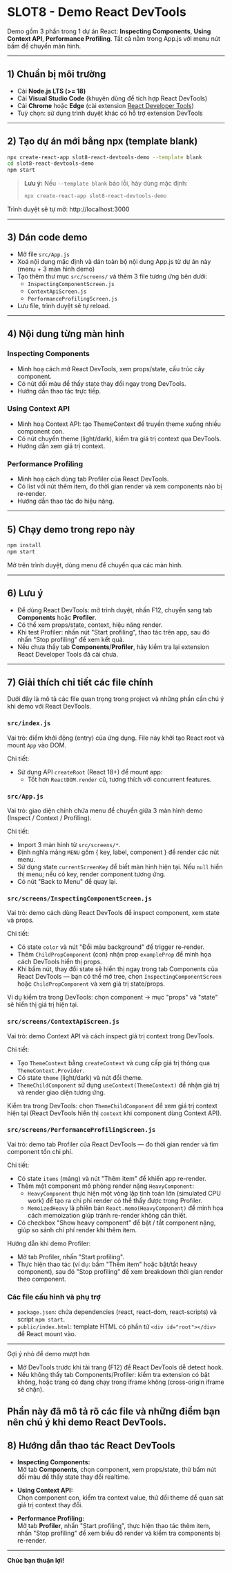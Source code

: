 # SLOT8 - Demo React DevTools

Demo gồm 3 phần trong 1 dự án React: **Inspecting Components**, **Using Context API**, **Performance Profiling**. Tất cả nằm trong App.js với menu nút bấm để chuyển màn hình.

---

## 1) Chuẩn bị môi trường

- Cài **Node.js LTS (>= 18)**
- Cài **Visual Studio Code** (khuyên dùng để tích hợp React DevTools)
- Cài **Chrome** hoặc **Edge** (cài extension [React Developer Tools](https://chromewebstore.google.com/detail/react-developer-tools/fmkadmapgofadopljbjfkapdkoienihi))
- Tuỳ chọn: sử dụng trình duyệt khác có hỗ trợ extension DevTools

---

## 2) Tạo dự án mới bằng npx (template blank)

```bash
npx create-react-app slot8-react-devtools-demo --template blank
cd slot8-react-devtools-demo
npm start
```
> **Lưu ý:** Nếu `--template blank` báo lỗi, hãy dùng mặc định:
> ```bash
> npx create-react-app slot8-react-devtools-demo
> ```

Trình duyệt sẽ tự mở: http://localhost:3000

---

## 3) Dán code demo

- Mở file `src/App.js`
- Xoá nội dung mặc định và dán toàn bộ nội dung App.js từ dự án này (menu + 3 màn hình demo)
- Tạo thêm thư mục `src/screens/` và thêm 3 file tương ứng bên dưới:
  - `InspectingComponentScreen.js`
  - `ContextApiScreen.js`
  - `PerformanceProfilingScreen.js`
- Lưu file, trình duyệt sẽ tự reload.

---

## 4) Nội dung từng màn hình

### Inspecting Components

- Minh hoạ cách mở React DevTools, xem props/state, cấu trúc cây component.
- Có nút đổi màu để thấy state thay đổi ngay trong DevTools.
- Hướng dẫn thao tác trực tiếp.

### Using Context API

- Minh hoạ Context API: tạo ThemeContext để truyền theme xuống nhiều component con.
- Có nút chuyển theme (light/dark), kiểm tra giá trị context qua DevTools.
- Hướng dẫn xem giá trị context.

### Performance Profiling

- Minh hoạ cách dùng tab Profiler của React DevTools.
- Có list với nút thêm item, đo thời gian render và xem components nào bị re-render.
- Hướng dẫn thao tác đo hiệu năng.

---

## 5) Chạy demo trong repo này

```bash
npm install
npm start
```

Mở trên trình duyệt, dùng menu để chuyển qua các màn hình.

---

## 6) Lưu ý

- Để dùng React DevTools: mở trình duyệt, nhấn F12, chuyển sang tab **Components** hoặc **Profiler**.
- Có thể xem props/state, context, hiệu năng render.
- Khi test Profiler: nhấn nút "Start profiling", thao tác trên app, sau đó nhấn "Stop profiling" để xem kết quả.
- Nếu chưa thấy tab **Components**/**Profiler**, hãy kiểm tra lại extension React Developer Tools đã cài chưa.

---

## 7) Giải thích chi tiết các file chính

Dưới đây là mô tả các file quan trọng trong project và những phần cần chú ý khi demo với React DevTools.

### `src/index.js`

Vai trò: điểm khởi động (entry) của ứng dụng. File này khởi tạo React root và mount `App` vào DOM.

Chi tiết:
- Sử dụng API `createRoot` (React 18+) để mount app:
  - Tốt hơn `ReactDOM.render` cũ, tương thích với concurrent features.

### `src/App.js`

Vai trò: giao diện chính chứa menu để chuyển giữa 3 màn hình demo (Inspect / Context / Profiling).

Chi tiết:
- Import 3 màn hình từ `src/screens/*`.
- Định nghĩa mảng `MENU` gồm { key, label, component } để render các nút menu.
- Sử dụng state `currentScreenKey` để biết màn hình hiện tại. Nếu `null` hiển thị menu; nếu có key, render component tương ứng.
- Có nút "Back to Menu" để quay lại.

### `src/screens/InspectingComponentScreen.js`

Vai trò: demo cách dùng React DevTools để inspect component, xem state và props.

Chi tiết:
- Có state `color` và nút "Đổi màu background" để trigger re-render.
- Thêm `ChildPropComponent` (con) nhận prop `exampleProp` để minh họa cách DevTools hiển thị props.
- Khi bấm nút, thay đổi state sẽ hiển thị ngay trong tab Components của React DevTools — bạn có thể mở tree, chọn `InspectingComponentScreen` hoặc `ChildPropComponent` và xem giá trị state/props.

Ví dụ kiểm tra trong DevTools: chọn component -> mục "props" và "state" sẽ hiển thị giá trị hiện tại.

### `src/screens/ContextApiScreen.js`

Vai trò: demo Context API và cách inspect giá trị context trong DevTools.

Chi tiết:
- Tạo `ThemeContext` bằng `createContext` và cung cấp giá trị thông qua `ThemeContext.Provider`.
- Có state `theme` (light/dark) và nút đổi theme.
- `ThemeChildComponent` sử dụng `useContext(ThemeContext)` để nhận giá trị và render giao diện tương ứng.

Kiểm tra trong DevTools: chọn `ThemeChildComponent` để xem giá trị context hiện tại (React DevTools hiển thị `context` khi component dùng Context API).

### `src/screens/PerformanceProfilingScreen.js`

Vai trò: demo tab Profiler của React DevTools — đo thời gian render và tìm component tốn chi phí.

Chi tiết:
- Có state `items` (mảng) và nút "Thêm item" để khiến app re-render.
- Thêm một component mô phỏng render nặng `HeavyComponent`:
  - `HeavyComponent` thực hiện một vòng lặp tính toán lớn (simulated CPU work) để tạo ra chi phí render có thể thấy được trong Profiler.
  - `MemoizedHeavy` là phiên bản `React.memo(HeavyComponent)` để minh họa cách memoization giúp tránh re-render không cần thiết.
- Có checkbox "Show heavy component" để bật / tắt component nặng, giúp so sánh chi phí render khi thêm item.

Hướng dẫn khi demo Profiler:
- Mở tab Profiler, nhấn "Start profiling".
- Thực hiện thao tác (ví dụ: bấm "Thêm item" hoặc bật/tắt heavy component), sau đó "Stop profiling" để xem breakdown thời gian render theo component.

### Các file cấu hình và phụ trợ

- `package.json`: chứa dependencies (react, react-dom, react-scripts) và script `npm start`.
- `public/index.html`: template HTML có phần tử `<div id="root"></div>` để React mount vào.

---

Gợi ý nhỏ để demo mượt hơn
- Mở DevTools trước khi tải trang (F12) để React DevTools dễ detect hook.
- Nếu không thấy tab Components/Profiler: kiểm tra extension có bật không, hoặc trang có đang chạy trong iframe không (cross-origin iframe sẽ chặn).

Phần này đã mô tả rõ các file và những điểm bạn nên chú ý khi demo React DevTools.
---

## 8) Hướng dẫn thao tác React DevTools

- **Inspecting Components:**  
  Mở tab **Components**, chọn component, xem props/state, thử bấm nút đổi màu để thấy state thay đổi realtime.

- **Using Context API:**  
  Chọn component con, kiểm tra context value, thử đổi theme để quan sát giá trị context thay đổi.

- **Performance Profiling:**  
  Mở tab **Profiler**, nhấn "Start profiling", thực hiện thao tác thêm item, nhấn "Stop profiling" để xem biểu đồ render và kiểm tra components bị re-render.

---

**Chúc bạn thuận lợi!**